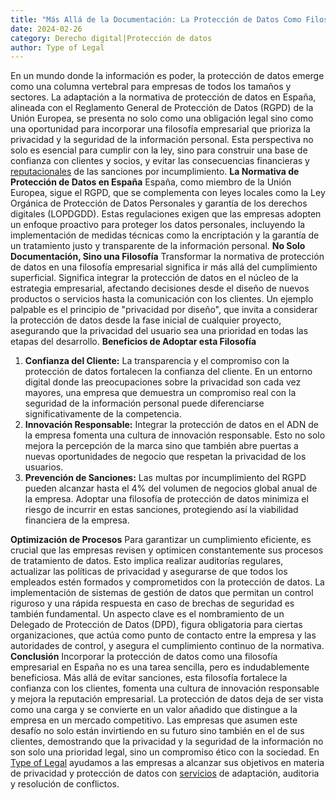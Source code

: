 ```yaml
---
title: "Más Allá de la Documentación: La Protección de Datos Como Filosofía Empresarial"
date: 2024-02-26
category: Derecho digital|Protección de datos
author: Type of Legal
---
```


En un mundo donde la información es poder, la protección de datos emerge como una columna vertebral para empresas de todos los tamaños y sectores. La adaptación a la normativa de protección de datos en España, alineada con el Reglamento General de Protección de Datos (RGPD) de la Unión Europea, se presenta no solo como una obligación legal sino como una oportunidad para incorporar una filosofía empresarial que prioriza la privacidad y la seguridad de la información personal. Esta perspectiva no solo es esencial para cumplir con la ley, sino para construir una base de confianza con clientes y socios, y evitar las consecuencias financieras y [reputacionales](https://www.eldiario.es/tecnologia/proteccion-datos-multa-glovo-550-000-euros-violar-privacidad-repartidores_1_10888906.html) de las sanciones por incumplimiento. **La Normativa de Protección de Datos en España** España, como miembro de la Unión Europea, sigue el RGPD, que se complementa con leyes locales como la Ley Orgánica de Protección de Datos Personales y garantía de los derechos digitales (LOPDGDD). Estas regulaciones exigen que las empresas adopten un enfoque proactivo para proteger los datos personales, incluyendo la implementación de medidas técnicas como la encriptación y la garantía de un tratamiento justo y transparente de la información personal. **No Solo Documentación, Sino una Filosofía** Transformar la normativa de protección de datos en una filosofía empresarial significa ir más allá del cumplimiento superficial. Significa integrar la protección de datos en el núcleo de la estrategia empresarial, afectando decisiones desde el diseño de nuevos productos o servicios hasta la comunicación con los clientes. Un ejemplo palpable es el principio de "privacidad por diseño", que invita a considerar la protección de datos desde la fase inicial de cualquier proyecto, asegurando que la privacidad del usuario sea una prioridad en todas las etapas del desarrollo. **Beneficios de Adoptar esta Filosofía**

1.  **Confianza del Cliente:** La transparencia y el compromiso con la protección de datos fortalecen la confianza del cliente. En un entorno digital donde las preocupaciones sobre la privacidad son cada vez mayores, una empresa que demuestra un compromiso real con la seguridad de la información personal puede diferenciarse significativamente de la competencia.
2.  **Innovación Responsable:** Integrar la protección de datos en el ADN de la empresa fomenta una cultura de innovación responsable. Esto no solo mejora la percepción de la marca sino que también abre puertas a nuevas oportunidades de negocio que respetan la privacidad de los usuarios.
3.  **Prevención de Sanciones:** Las multas por incumplimiento del RGPD pueden alcanzar hasta el 4% del volumen de negocios global anual de la empresa. Adoptar una filosofía de protección de datos minimiza el riesgo de incurrir en estas sanciones, protegiendo así la viabilidad financiera de la empresa.

**Optimización de Procesos** Para garantizar un cumplimiento eficiente, es crucial que las empresas revisen y optimicen constantemente sus procesos de tratamiento de datos. Esto implica realizar auditorías regulares, actualizar las políticas de privacidad y asegurarse de que todos los empleados estén formados y comprometidos con la protección de datos. La implementación de sistemas de gestión de datos que permitan un control riguroso y una rápida respuesta en caso de brechas de seguridad es también fundamental. Un aspecto clave es el nombramiento de un Delegado de Protección de Datos (DPD), figura obligatoria para ciertas organizaciones, que actúa como punto de contacto entre la empresa y las autoridades de control, y asegura el cumplimiento continuo de la normativa. **Conclusión** Incorporar la protección de datos como una filosofía empresarial en España no es una tarea sencilla, pero es indudablemente beneficiosa. Más allá de evitar sanciones, esta filosofía fortalece la confianza con los clientes, fomenta una cultura de innovación responsable y mejora la reputación empresarial. La protección de datos deja de ser vista como una carga y se convierte en un valor añadido que distingue a la empresa en un mercado competitivo. Las empresas que asumen este desafío no solo están invirtiendo en su futuro sino también en el de sus clientes, demostrando que la privacidad y la seguridad de la información no son solo una prioridad legal, sino un compromiso ético con la sociedad. En [Type of Legal](https://typeoflegal.com/) ayudamos a las empresas a alcanzar sus objetivos en materia de privacidad y protección de datos con [servicios](https://typeoflegal.com/adaptaciones-rgpd-lopd-gdd/) de adaptación, auditoria y resolución de conflictos.
